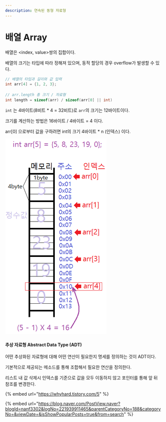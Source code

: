 ```yaml
---
description: 연속된 동형 자료형
---
```


# 배열 Array

배열은 \<index, value>쌍의 집합이다.

배열의 크기는 타입에 따라 정해져 있으며, 동적 할당의 경우 overflow가 발생할 수 있다.

```cpp
// 배열의 타입과 길이와 값 입력
int arr[4] = {1, 2, 3};

// arr.length 총 크기 / 자료형
int length = sizeof(arr) / sizeof(arr[0] || int)
```

`int` 는 4바이트(8비트 \* 4 = 32비트)로 `arr`의 크기는 12바이트이다.

크기를 계산하는 방법은 16바이트 / 4바이트 = 4 이다.

arr\[0] 으로부터 값을 구하려면 int의 크기 4바이트 \* n (인덱스) 이다.



![](<../../.gitbook/assets/img (1).png>)



#### 추상 자료형 Abstract Data Type (ADT)

어떤 추상화된 자료형에 대해 어떤 연산이 필요한지 명세를 정의하는 것이 ADT이다.

기본적으로 제공되는 메소드를 통해 조합해서 필요한 연산을 정의한다.

리스트 내 값 삭제시 인덱스를 기준으로 값을 모두 이동하지 않고 포인터를 통해 앞 뒤 참조를 변경한다.

{% embed url="https://whyhard.tistory.com/5" %}

{% embed url="https://blog.naver.com/PostView.naver?blogId=nanf3302&logNo=221939911465&parentCategoryNo=188&categoryNo=&viewDate=&isShowPopularPosts=true&from=search" %}


